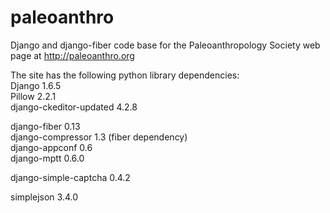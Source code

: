 paleoanthro
===========

Django and django-fiber code base for the Paleoanthropology Society web page at http://paleoanthro.org

The site has the following python library dependencies:  
Django 1.6.5  
Pillow 2.2.1  
django-ckeditor-updated 4.2.8  
  
django-fiber 0.13  
django-compressor 1.3 (fiber dependency)  
django-appconf 0.6  
django-mptt 0.6.0  

django-simple-captcha 0.4.2  

simplejson 3.4.0   

